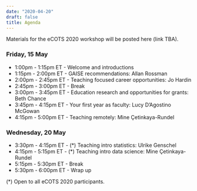 ```yaml
---
date: "2020-04-20"
draft: false
title: Agenda
---
```


Materials for the eCOTS 2020 workshop will be posted here (link TBA).

### Friday, 15 May

- 1:00pm - 1:15pm ET - Welcome and introductions
- 1:15pm - 2:00pm ET - GAISE recommendations: Allan Rossman
- 2:00pm - 2:45pm ET - Teaching focused career opportunities: Jo Hardin
- 2:45pm - 3:00pm ET - Break
- 3:00pm - 3:45pm ET - Education research and opportunities for grants: Beth Chance
- 3:45pm - 4:15pm ET - Your first year as faculty: Lucy D’Agostino McGowan
- 4:15pm - 5:00pm ET - Teaching remotely: Mine Çetinkaya-Rundel

### Wednesday, 20 May

- 3:30pm - 4:15pm ET - (*) Teaching intro statistics: Ulrike Genschel
- 4:15pm - 5:15pm ET - (*) Teaching intro data science: Mine Çetinkaya-Rundel
- 5:15pm - 5:30pm ET - Break
- 5:30pm - 6:00pm ET - Wrap up

(*) Open to all eCOTS 2020 participants.